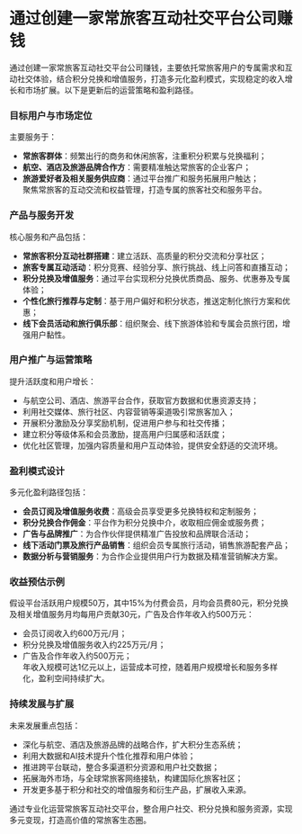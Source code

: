 # 通过创建一家常旅客互动社交平台公司赚钱
通过创建一家常旅客互动社交平台公司赚钱，主要依托常旅客用户的专属需求和互动社交体验，结合积分兑换和增值服务，打造多元化盈利模式，实现稳定的收入增长和市场扩展。以下是更新后的运营策略和盈利路径。

### 目标用户与市场定位  
主要服务于：  
* **常旅客群体**：频繁出行的商务和休闲旅客，注重积分积累与兑换福利；  
* **航空、酒店及旅游品牌合作方**：需要精准触达常旅客的企业客户；  
* **旅游爱好者及相关服务供应商**：通过平台推广和服务拓展用户触达；  
聚焦常旅客的互动交流和权益管理，打造专属的旅客社交和服务平台。

### 产品与服务开发  
核心服务和产品包括：  
* **常旅客积分互动社群搭建**：建立活跃、高质量的积分交流和分享社区；  
* **旅客专属互动活动**：积分竞赛、经验分享、旅行挑战、线上问答和直播互动；  
* **积分兑换及增值服务**：通过平台实现积分兑换优质商品、服务、优惠券及专属体验；  
* **个性化旅行推荐与定制**：基于用户偏好和积分状态，推送定制化旅行方案和优惠；  
* **线下会员活动和旅行俱乐部**：组织聚会、线下旅游体验和专属会员旅行团，增强用户黏性。

### 用户推广与运营策略  
提升活跃度和用户增长：  
* 与航空公司、酒店、旅游平台合作，获取官方数据和优惠资源支持；  
* 利用社交媒体、旅行社区、内容营销等渠道吸引常旅客加入；  
* 开展积分激励及分享奖励机制，促进用户参与和社交传播；  
* 建立积分等级体系和会员激励，提高用户归属感和活跃度；  
* 优化社区管理，加强内容质量和用户互动体验，提供安全舒适的交流环境。

### 盈利模式设计  
多元化盈利路径包括：  
* **会员订阅及增值服务收费**：高级会员享受更多兑换特权和定制服务；  
* **积分兑换合作佣金**：平台作为积分兑换中介，收取相应佣金或服务费；  
* **广告与品牌推广**：为合作伙伴提供精准广告投放和品牌联合活动；  
* **线下活动门票及旅行产品销售**：组织会员专属旅行活动，销售旅游配套产品；  
* **数据分析与营销服务**：为合作企业提供用户行为数据及精准营销解决方案。

### 收益预估示例  
假设平台活跃用户规模50万，其中15%为付费会员，月均会员费80元，积分兑换及相关增值服务月均每用户贡献30元，广告及合作年收入约500万元：  
* 会员订阅收入约600万元/月；  
* 积分兑换及增值服务收入约225万元/月；  
* 广告及合作年收入约500万元；  
年收入规模可达1亿元以上，运营成本可控，随着用户规模增长和服务多样化，盈利空间持续扩大。

### 持续发展与扩展  
未来发展重点包括：  
* 深化与航空、酒店及旅游品牌的战略合作，扩大积分生态系统；  
* 利用大数据和AI技术提升个性化推荐和用户体验；  
* 推进跨平台联动，整合多渠道积分资源和用户社交数据；  
* 拓展海外市场，与全球常旅客网络接轨，构建国际化旅客社区；  
* 开发更多基于积分和社交的增值服务和衍生产品，扩展收入来源。

通过专业化运营常旅客互动社交平台，整合用户社交、积分兑换和服务资源，实现多元变现，打造高价值的常旅客生态圈。